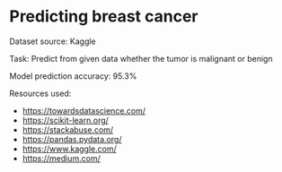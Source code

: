 # Predicting breast cancer

Dataset source: Kaggle  

Task: Predict from given data whether the tumor is malignant or benign

Model prediction accuracy: 95.3%

Resources used:

- https://towardsdatascience.com/
- https://scikit-learn.org/
- https://stackabuse.com/
- https://pandas.pydata.org/
- https://www.kaggle.com/
- https://medium.com/
